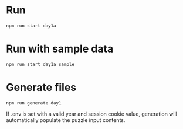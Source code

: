 # Run
```
npm run start day1a
```

# Run with sample data
```
npm run start day1a sample
```

# Generate files
```
npm run generate day1
```
If .env is set with a valid year and session cookie value, generation will automatically populate the puzzle input contents.